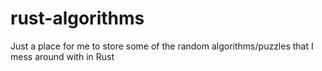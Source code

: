 # rust-algorithms

Just a place for me to store some of the random algorithms/puzzles that I mess around with in Rust

